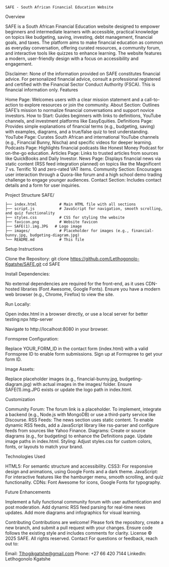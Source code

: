     SAFE - South African Financial Education Website
Overview

SAFE is a South African Financial Education website designed to empower beginners and intermediate learners with accessible, practical knowledge on topics like budgeting, saving, investing, debt management, financial goals, and taxes. The platform aims to make financial education as common as everyday conversation, offering curated resources, a community forum, and interactive tools like quizzes to enhance learning. The website features a modern, user-friendly design with a focus on accessibility and engagement.

Disclaimer: None of the information provided on SAFE constitutes financial advice. For personalized financial advice, consult a professional registered and certified with the Financial Sector Conduct Authority (FSCA). This is financial information only.
Features

Home Page: Welcomes users with a clear mission statement and a call-to-action to explore resources or join the community.
About Section: Outlines SAFE’s mission to normalize financial conversations and support novice investors.
How to Start: Guides beginners with links to definitions, YouTube channels, and investment platforms like EasyEquities.
Definitions Page: Provides simple explanations of financial terms (e.g., budgeting, saving) with examples, diagrams, and a true/false quiz to test understanding.
YouTube Page: Curates South African and international YouTube channels (e.g., Financial Bunny, Nischa) and specific videos for deeper learning.
Podcasts Page: Highlights financial podcasts like Honest Money Podcast for on-the-go education.
Articles Page: Links to trusted articles from sources like QuickBooks and Daily Investor.
News Page: Displays financial news via static content (RSS feed integration planned) on topics like the Magnificent 7 vs. Terrific 10 and zero-rated VAT items.
Community Section: Encourages user interaction through a Quora-like forum and a high school demo trading challenge to engage younger audiences.
Contact Section: Includes contact details and a form for user inquiries.

Project Structure
SAFE/

    ├── index.html          # Main HTML file with all sections
    ├── script.js           # JavaScript for navigation, smooth scrolling, and quiz functionality
    ├── styles.css          # CSS for styling the website
    ├── favicon.png         # Website favicon
    ├── SAFE(1).img.JPG   # Logo image
    ├── images/             # Placeholder for images (e.g., financial-bunny.jpg, budgeting-diagram.jpg)
    └── README.md           # This file

Setup Instructions

Clone the Repository:
git clone <repository-url> https://github.com/Letlhogonolo-Kgatshe/SAFE.git
cd SAFE


Install Dependencies:

No external dependencies are required for the front-end, as it uses CDN-hosted libraries (Font Awesome, Google Fonts).
Ensure you have a modern web browser (e.g., Chrome, Firefox) to view the site.


Run Locally:

Open index.html in a browser directly, or use a local server for better testing:npx http-server


Navigate to http://localhost:8080 in your browser.


Formspree Configuration:

Replace YOUR_FORM_ID in the contact form (index.html) with a valid Formspree ID to enable form submissions.
Sign up at Formspree to get your form ID.


Image Assets:

Replace placeholder images (e.g., financial-bunny.jpg, budgeting-diagram.jpg) with actual images in the images/ folder.
Ensure SAFE(1).img.JPG exists or update the logo path in index.html.



Customization

Community Forum: The forum link is a placeholder. To implement, integrate a backend (e.g., Node.js with MongoDB) or use a third-party service like Discourse.
RSS Feeds: The news section uses static content. To enable dynamic RSS feeds, add a JavaScript library like rss-parser and configure feeds from sources like Yahoo Finance.
Diagrams: Create or source diagrams (e.g., for budgeting) to enhance the Definitions page. Update image paths in index.html.
Styling: Adjust styles.css for custom colors, fonts, or layouts to match your brand.

Technologies Used

HTML5: For semantic structure and accessibility.
CSS3: For responsive design and animations, using Google Fonts and a dark theme.
JavaScript: For interactive features like the hamburger menu, smooth scrolling, and quiz functionality.
CDNs: Font Awesome for icons, Google Fonts for typography.

Future Enhancements

Implement a fully functional community forum with user authentication and post moderation.
Add dynamic RSS feed parsing for real-time news updates.
Add more diagrams and infographics for visual learning.

Contributing
Contributions are welcome! Please fork the repository, create a new branch, and submit a pull request with your changes. Ensure code follows the existing style and includes comments for clarity.
License
© 2025 SAFE. All rights reserved.
Contact
For questions or feedback, reach out to:

Email: Tlhogikgatshe@gmail.com
Phone: +27 66 420 7144
LinkedIn: Letlhogonolo Kgatshe
